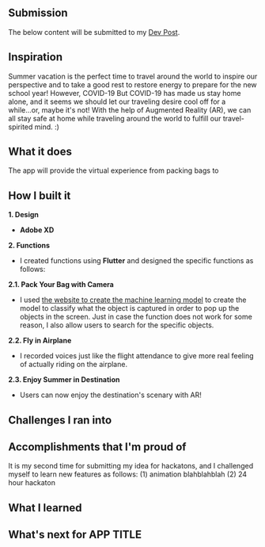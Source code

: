 ## Submission

The below content will be submitted to my [Dev Post](https://devpost.com/software/new).

## Inspiration

Summer vacation is the perfect time to travel around the world to inspire our perspective and to take a good rest to restore energy to prepare for the new school year! 
However, COVID-19 
But COVID-19 has made us stay home alone, and it seems we should let our traveling desire cool off for a while...or, maybe it's not!
With the help of Augmented Reality (AR), we can all stay safe at home while traveling around the world to fulfill our travel-spirited mind. :)

## What it does

The app will provide the virtual experience from packing bags to 



## How I built it

**1. Design**

- **Adobe XD** 

**2. Functions**

- I created functions using **Flutter** and designed the specific functions as follows:

**2.1. Pack Your Bag with Camera**

- I used [the website to create the machine learning model](https://teachablemachine.withgoogle.com) to create the model to classify what the object is captured in order to pop up the objects in the screen. Just in case the function does not work for some reason, I also allow users to search for the specific objects.

**2.2. Fly in Airplane**

- I recorded voices just like the flight attendance to give more real feeling of actually riding on the airplane.

**2.3. Enjoy Summer in Destination**

- Users can now enjoy the destination's scenary with AR! 

## Challenges I ran into


## Accomplishments that I'm proud of

It is my second time for submitting my idea for hackatons, and I challenged myself to learn new features as follows:
(1) animation
blahblahblah
(2) 24 hour hackaton

## What I learned



## What's next for **APP TITLE**

